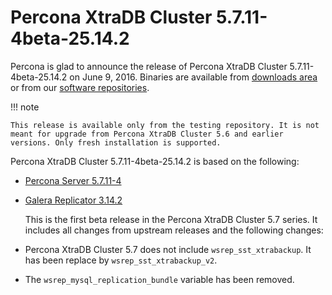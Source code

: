 # Percona XtraDB Cluster 5.7.11-4beta-25.14.2

Percona is glad to announce the release of
Percona XtraDB Cluster 5.7.11-4beta-25.14.2 on June 9, 2016.
Binaries are available from
[downloads area](https://www.percona.com/downloads/Percona-XtraDB-Cluster-57)
or from our [software repositories](../install/index.md#install).

!!! note 

    This release is available only from the testing repository. It is not meant for upgrade from Percona XtraDB Cluster 5.6 and earlier versions. Only fresh installation is supported.

Percona XtraDB Cluster 5.7.11-4beta-25.14.2 is based on the following:

* [Percona Server 5.7.11-4](https://www.percona.com/doc/percona-server/5.7/release-notes/Percona-Server-5.7.11-4.html)

* [Galera Replicator 3.14.2](https://github.com/percona/galera/tree/rel-3.14.2)

  This is the first beta release in the Percona XtraDB Cluster 5.7 series.
  It includes all changes from upstream releases
  and the following changes:

* Percona XtraDB Cluster 5.7 does not include `wsrep_sst_xtrabackup`.
  It has been replace by `wsrep_sst_xtrabackup_v2`.

* The `wsrep_mysql_replication_bundle` variable has been removed.
